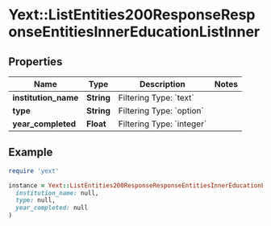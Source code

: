 # Yext::ListEntities200ResponseResponseEntitiesInnerEducationListInner

## Properties

| Name | Type | Description | Notes |
| ---- | ---- | ----------- | ----- |
| **institution_name** | **String** | Filtering Type: &#x60;text&#x60; |  |
| **type** | **String** | Filtering Type: &#x60;option&#x60; |  |
| **year_completed** | **Float** | Filtering Type: &#x60;integer&#x60; |  |

## Example

```ruby
require 'yext'

instance = Yext::ListEntities200ResponseResponseEntitiesInnerEducationListInner.new(
  institution_name: null,
  type: null,
  year_completed: null
)
```

